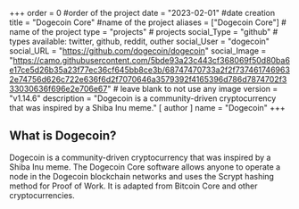 +++
order = 0 #order of the project
date = "2023-02-01" #date creation
title = "Dogecoin Core" #name of the project
aliases = ["Dogecoin Core"] # name of the project
type = "projects" # projects
social_Type = "github" # types available: twitter, github, reddit, outher
social_User = "dogecoin"
social_URL = "https://github.com/dogecoin/dogecoin"
social_Image = "https://camo.githubusercontent.com/5bde93a23c443cf368069f50d80ba6e17ce5d26b35a23f77ec36cf645bb8ce3b/68747470733a2f2f7374617469632e74756d626c722e636f6d2f7070646a3579392f4165396d786d7874702f333030636f696e2e706e67" # leave blank to not use any image
version = "v1.14.6"
description = "Dogecoin is a community-driven cryptocurrency that was inspired by a Shiba Inu meme."
[ author ]
  name = "Dogecoin"
+++
<h2 id="quick-start">What is Dogecoin? </h2>
Dogecoin is a community-driven cryptocurrency that was inspired by a Shiba Inu meme. The Dogecoin Core software allows anyone to operate a node in the Dogecoin blockchain networks and uses the Scrypt hashing method for Proof of Work. It is adapted from Bitcoin Core and other cryptocurrencies.